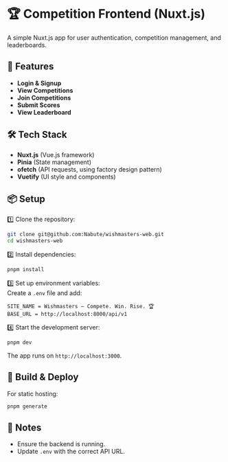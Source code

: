 # 🏆 Competition Frontend (Nuxt.js)

A simple Nuxt.js app for user authentication, competition management, and leaderboards.

## 🚀 Features
- **Login & Signup**  
- **View Competitions**  
- **Join Competitions**  
- **Submit Scores**  
- **View Leaderboard**  

## 🛠️ Tech Stack
- **Nuxt.js** (Vue.js framework)  
- **Pinia** (State management)  
- **ofetch** (API requests, using factory design pattern)  
- **Vuetify** (UI style and components)  

## 📦 Setup

1️⃣ Clone the repository:  
```sh
git clone git@github.com:Nabute/wishmasters-web.git
cd wishmasters-web
```

2️⃣ Install dependencies:  
```sh
pnpm install
```

3️⃣ Set up environment variables:  
Create a `.env` file and add:  
```env
SITE_NAME = Wishmasters – Compete. Win. Rise. 🏆
BASE_URL = http://localhost:8000/api/v1
```

4️⃣ Start the development server:  
```sh
pnpm dev
```
The app runs on `http://localhost:3000`.

## 🚀 Build & Deploy
For static hosting:  
```sh
pnpm generate
```

## 📌 Notes
- Ensure the backend is running.  
- Update `.env` with the correct API URL.